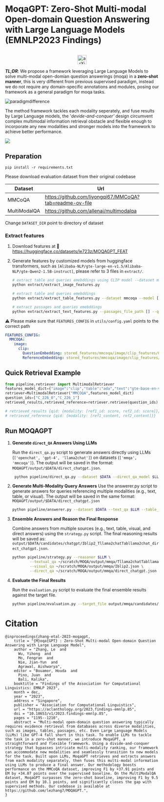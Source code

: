 # **MoqaGPT: Zero-Shot Multi-modal Open-domain Question Answering with Large Language Models (EMNLP2023 Findings)**

<div style="text-align: center; margin-top: 2rem;">
    <a href="https://aclanthology.org/2023.findings-emnlp.85/" target="_blank" style="margin: 0 10px;">
        <img alt="arXiv" src="https://img.shields.io/badge/arXiv-SAIL-red?logo=arxiv" height="30" />
    </a>
</div>


***TL;DR***: We propose a framework leveraging Large Language Models to solve multi-modal open-domian question answerings (moqa) in a **zero-shot manner**, this is very different from previous supervised paradigm, instead we do not require any domain-specific annotations and modules, posing our framework as a general paradigm for moqa tasks. 

![paradigmdifference](https://p.ipic.vip/hfn7wj.png)

The method framework tackles each modality seperately, and fuse results by Large Language models, the '*devide-and-conquer'* design circumvent complex multimodal information retrieval obstacle and flexible enough to incorporate any new modalities and stronger models into the framework to achieve better performance.

![](https://p.ipic.vip/kj67o3.png)

## Preparation

```
pip install -r requirements.txt
```

Please download evaluation dataset from their original codebase

| Dataset      | Url                                                     |
| ------------ | ------------------------------------------------------- |
| MMCoQA       | https://github.com/liyongqi67/MMCoQA?tab=readme-ov-file |
| MultiModalQA | https://github.com/allenai/multimodalqa                 |

Change `DATASET_DIR`  point to directory of dataset

### Extract features

1. Download features at :hugs:https://huggingface.co/datasets/le723z/MOQAGPT_FEAT

2. Generate features by customized models from huggingface transformers, such as `[Alibaba-NLP/gte-large-en-v1.5/Alibaba-NLP/gte-Qwen2-1.5B-instruct]`, please refer to 3 files in `extract/`.  

   ``````bash
   # extract table and queries emebddings using CLIP model --dataset mmcoqa
   python extract/extract_image_features.py 
   
   # extract table and queries emebddings
   python extract/extract_table_features.py --dataset mmcoqa --model [Huggingface Model]
   
   # extract passages and queries emebddings
   python extract/extract_text_features.py --passages_file_path [] --query_file_path --model [Huggingface Model]
   
   ``````

:warning: Please make sure that `FEATURES_CONFIG` in `utils/config.yaml`  points to the correct path 

``````yaml
FEATURES_CONFIG:
  MMCOQA:
    image:
      clip:
        QuestionEmbedding: stored_features/mmcoqa/image/clip_features/QuestionEmbedding.pt
        ReferenceEmbedding: stored_features/mmcoqa/image/clip_features/ReferenceEmbedding.pt
``````

## Quick Retrieval Example

```python
from pipeline.retriever import MultimodalRetriever
features_model_dict={"image":"clip","table":"ada","text":"gte-base-en-v1.5"}
retriever=MultimodalRetriever("MMCOQA",features_model_dict)
question_ids=["C_226_0","C_226_1"]
retrieved_results,retrieved_reference=retriever.retrieve(question_ids) 

# retrieved_results {qid: {modality: [ref1_id: score, ref2_id: score]}}
# retrieved_reference {qid: {modality: [ref1_content, ref2_content]}}

```

## Run MOQAGPT 

1. **Generate `direct_QA` Answers Using LLMs**

   Run the `direct_qa.py` script to generate answers directly using LLMs (`['openchat', 'gpt-4', 'llama2chat']`) on datasets (`['mmqa', 'mmcoqa']`). The output will be saved in the format:
   `MOQAGPT/output/$DATA/direct_chatgpt.json`.

    ``````bash
     python pipeline/direct_qa.py --dataset $DATA --direct_qa_model $LLM
    ``````

2. **Generate Multi-Modality Query Answers**
   Use the answerer.py script to generate answers for queries referencing multiple modalities (e.g., text, table, or visual). The output will be saved in the same format: `MOQAGPT/output/$DATA/direct_chatgpt.json`

   ```bash
   python pipeline/answerer.py --dataset $DATA --text_qa $LLM --table_qa $LLM
   ```

3. **Ensemble Answers and Reason the Final Response**

   Combine answers from multiple sources (e.g., text, table, visual, and direct answers) using the `strategy.py` script. The final reasoning results will be saved as:
   `output/$DATA/candidates/chatgpt/Iblip2_Tllama2chatTabllama2chat_direct_chatgpt.json`.

   ```bash
   python pipeline/strategy.py --reasoner $LLM \
           --textual_qa ~/scratch/MOQA/output/mmqa/Tllama2chatTabllama2chat.json \
           --visual_qa ~/scratch/MOQA/output/mmqa/Iblip2.json \
           --direct_qa ~/scratch/MOQA/output/mmqa/direct_chatgpt.json
   ```

4. **Evaluate the Final Results**

   Run the `evaluation.py` script to evaluate the final ensemble results against the target file.

   ```bash
   python pipeline/evaluation.py --target_file output/mmqa/candidates/chatgpt/Iblip2_Tllama2chatTabllama2chat_direct_chatgpt.json
   ```

# Citation

```
@inproceedings{zhang-etal-2023-moqagpt,
    title = "{M}oqa{GPT} : Zero-Shot Multi-modal Open-domain Question Answering with Large Language Model",
    author = "Zhang, Le  and
      Wu, Yihong  and
      Mo, Fengran  and
      Nie, Jian-Yun  and
      Agrawal, Aishwarya",
    editor = "Bouamor, Houda  and
      Pino, Juan  and
      Bali, Kalika",
    booktitle = "Findings of the Association for Computational Linguistics: EMNLP 2023",
    month = dec,
    year = "2023",
    address = "Singapore",
    publisher = "Association for Computational Linguistics",
    url = "https://aclanthology.org/2023.findings-emnlp.85",
    doi = "10.18653/v1/2023.findings-emnlp.85",
    pages = "1195--1210",
    abstract = "Multi-modal open-domain question answering typically requires evidence retrieval from databases across diverse modalities, such as images, tables, passages, etc. Even Large Language Models (LLMs) like GPT-4 fall short in this task. To enable LLMs to tackle the task in a zero-shot manner, we introduce MoqaGPT, a straightforward and flexible framework. Using a divide-and-conquer strategy that bypasses intricate multi-modality ranking, our framework can accommodate new modalities and seamlessly transition to new models for the task. Built upon LLMs, MoqaGPT retrieves and extracts answers from each modality separately, then fuses this multi-modal information using LLMs to produce a final answer. Our methodology boosts performance on the MMCoQA dataset, improving F1 by +37.91 points and EM by +34.07 points over the supervised baseline. On the MultiModalQA dataset, MoqaGPT surpasses the zero-shot baseline, improving F1 by 9.5 points and EM by 10.1 points, and significantly closes the gap with supervised methods. Our codebase is available at https://github.com/lezhang7/MOQAGPT.",
}
```